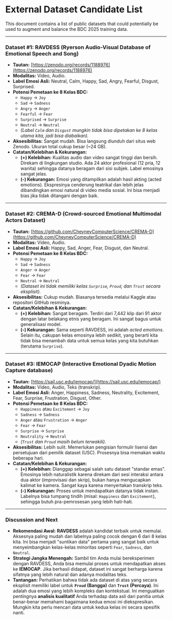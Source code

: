 # External Dataset Candidate List

This document contains a list of public datasets that could potentially be used to augment and balance the BDC 2025 training data.

---

### Dataset #1: RAVDESS (Ryerson Audio-Visual Database of Emotional Speech and Song)

* **Tautan:** [https://zenodo.org/records/1188976](https://zenodo.org/records/1188976)
* **Modalitas:** Video, Audio.
* **Label Emosi Asli:** Neutral, Calm, Happy, Sad, Angry, Fearful, Disgust, Surprised.
* **Potensi Pemetaan ke 8 Kelas BDC:**
    * `Happy` -> `Joy`
    * `Sad` -> `Sadness`
    * `Angry` -> `Anger`
    * `Fearful` -> `Fear`
    * `Surprised` -> `Surprise`
    * `Neutral` -> `Neutral`
    * *(Label `Calm` dan `Disgust` mungkin tidak bisa dipetakan ke 8 kelas utama kita, jadi bisa diabaikan).*
* **Aksesibilitas:** Sangat mudah. Bisa langsung diunduh dari situs web Zenodo. Ukuran total cukup besar (~24 GB).
* **Catatan/Kelebihan & Kekurangan:**
    * **(+) Kelebihan:** Kualitas audio dan video sangat tinggi dan bersih. Direkam di lingkungan studio. Ada 24 aktor profesional (12 pria, 12 wanita) sehingga datanya beragam dari sisi subjek. Label emosinya sangat jelas.
    * **(-) Kekurangan:** Emosi yang ditampilkan adalah hasil akting (acted emotions). Ekspresinya cenderung teatrikal dan lebih jelas dibandingkan emosi natural di video media sosial. Ini bisa menjadi bias jika tidak ditangani dengan baik.

---

### Dataset #2: CREMA-D (Crowd-sourced Emotional Multimodal Actors Dataset)

* **Tautan:** [https://github.com/CheyneyComputerScience/CREMA-D](https://github.com/CheyneyComputerScience/CREMA-D)
* **Modalitas:** Video, Audio.
* **Label Emosi Asli:** Happy, Sad, Anger, Fear, Disgust, dan Neutral.
* **Potensi Pemetaan ke 8 Kelas BDC:**
    * `Happy` -> `Joy`
    * `Sad` -> `Sadness`
    * `Anger` -> `Anger`
    * `Fear` -> `Fear`
    * `Neutral` -> `Neutral`
    * *(Dataset ini tidak memiliki kelas `Surprise`, `Proud`, dan `Trust` secara eksplisit).*
* **Aksesibilitas:** Cukup mudah. Biasanya tersedia melalui Kaggle atau repositori GitHub resminya.
* **Catatan/Kelebihan & Kekurangan:**
    * **(+) Kelebihan:** Sangat beragam. Terdiri dari 7,442 klip dari 91 aktor dengan latar belakang etnis yang beragam. Ini sangat bagus untuk generalisasi model.
    * **(-) Kekurangan:** Sama seperti RAVDESS, ini adalah *acted emotions*. Selain itu, cakupan kelas emosinya lebih sedikit, yang berarti kita tidak bisa menambah data untuk semua kelas yang kita butuhkan (terutama `Surprise`).

---

### Dataset #3: IEMOCAP (Interactive Emotional Dyadic Motion Capture database)

* **Tautan:** [https://sail.usc.edu/iemocap/](https://sail.usc.edu/iemocap/)
* **Modalitas:** Video, Audio, Teks (transkrip).
* **Label Emosi Asli:** Anger, Happiness, Sadness, Neutrality, Excitement, Fear, Surprise, Frustration, Disgust, Other.
* **Potensi Pemetaan ke 8 Kelas BDC:**
    * `Happiness` atau `Excitement` -> `Joy`
    * `Sadness` -> `Sadness`
    * `Anger` atau `Frustration` -> `Anger`
    * `Fear` -> `Fear`
    * `Surprise` -> `Surprise`
    * `Neutrality` -> `Neutral`
    * *(`Trust` dan `Proud` masih belum terwakili).*
* **Aksesibilitas:** Lebih sulit. Memerlukan pengisian formulir lisensi dan persetujuan dari pemilik dataset (USC). Prosesnya bisa memakan waktu beberapa hari.
* **Catatan/Kelebihan & Kekurangan:**
    * **(+) Kelebihan:** Dianggap sebagai salah satu dataset "standar emas". Emosinya lebih naturalistik karena direkam dari sesi interaksi antara dua aktor (improvisasi dan skrip), bukan hanya mengucapkan kalimat ke kamera. Sangat kaya karena menyertakan transkrip teks.
    * **(-) Kekurangan:** Proses untuk mendapatkan datanya tidak instan. Labelnya bisa tumpang tindih (misal: `Happiness` dan `Excitement`), sehingga butuh pra-pemrosesan yang lebih hati-hati.

---

### **Discussion and Next**

* **Rekomendasi Awal:** **RAVDESS** adalah kandidat terbaik untuk memulai. Aksesnya paling mudah dan labelnya paling cocok dengan 6 dari 8 kelas kita. Ini bisa menjadi "suntikan data" pertama yang sangat baik untuk menyeimbangkan kelas-kelas minoritas seperti `Fear`, `Sadness`, dan `Neutral`.
* **Strategi Jangka Menengah:** Sambil tim Anda mulai bereksperimen dengan RAVDESS, Anda bisa memulai proses untuk mendapatkan akses ke **IEMOCAP**. Jika berhasil didapat, dataset ini sangat berharga karena sifatnya yang lebih natural dan adanya modalitas teks.
* **Tantangan:** Perhatikan bahwa tidak ada dataset di atas yang secara eksplisit memiliki label untuk **`Proud` (Bangga)** dan **`Trust` (Percaya)**. Ini adalah dua emosi yang lebih kompleks dan kontekstual. Ini menguatkan pentingnya **analisis kualitatif** Anda terhadap data asli dari panitia untuk benar-benar memahami bagaimana kedua emosi ini diekspresikan. Mungkin kita perlu mencari data untuk kedua kelas ini secara spesifik nanti.
